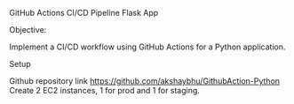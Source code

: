 GitHub Actions CI/CD Pipeline Flask App



Objective:

Implement a CI/CD workflow using GitHub Actions for a Python application.


Setup

Github repository link https://github.com/akshaybhu/GithubAction-Python
Create 2 EC2 instances, 1 for prod and 1 for staging.
